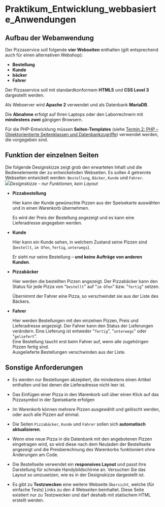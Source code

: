 # Praktikum_Entwicklung_webbasierte_Anwendungen

## Aufbau der Webanwendung

Der Pizzaservice soll folgende  **vier Webseiten**  enthalten (gilt entsprechend auch für einen alternativen Webshop):

-   **Bestellung**
-   **Kunde**
-   **bäcker**
-   **Fahrer**

Der Pizzaservice soll mit standardkonformem  **HTML5**  und  **CSS Level 3**  dargestellt werden.

Als Webserver wird  **Apache 2**  verwendet und als Datenbank  **MariaDB**.

Die  **Abnahme**  erfolgt auf Ihren Laptops oder den Laborrechnern mit  **mindestens zwei**  gängigen Browsern.

Für die PHP-Entwicklung müssen  **Seiten-Templates**  (siehe  [Termin 2: PHP – Objektorientierte Seitenklassen und Datenbankzugriffe](https://ewa_2.h-da.io/ewa_2/EWA_Praktikum/termin2.html)) verwendet werden, die vorgegeben sind.

## Funktion der einzelnen Seiten

Die folgende Designskizze zeigt grob den erwarteten Inhalt und die Bedienelemente der zu entwickelnden Webseiten. Es sollen 4 getrennte Webseiten entwickelt werden:  `Bestellung`,  `Bäcker`,  `Kunde`  und  `Fahrer`.  
![](https://ewa_2.h-da.io/ewa_2/EWA_Praktikum/figures/DesignskizzePizzaservice.png)_Designskizze - nur Funktionen, kein Layout_

-   **Pizzabestellung**
    
    Hier kann der Kunde gewünschte Pizzen aus der Speisekarte auswählen und in einen Warenkorb übernehmen.
    
    Es wird der Preis der Bestellung angezeigt und es kann eine Lieferadresse angegeben werden.
    
-   **Kunde**
    
    Hier kann ein Kunde sehen, in welchem Zustand seine Pizzen sind (`bestellt`,  `im Ofen`,  `fertig`,  `unterwegs`).
    
    Er sieht nur seine Bestellung –  **und keine Aufträge von anderen Kunden**.
    
-   **Pizzabäcker**
    
    Hier werden die bestellten Pizzen angezeigt. Der Pizzabäcker kann den Status für jede Pizza von "`bestellt`" auf "`im Ofen`" bzw. "`fertig`" setzen.
    
    Übernimmt der Fahrer eine Pizza, so verschwindet sie aus der Liste des Bäckers.
    
-   **Fahrer**
    
    Hier werden Bestellungen mit den einzelnen Pizzen, Preis und Lieferadresse angezeigt. Der Fahrer kann den Status der Lieferungen verändern. Eine Lieferung ist entweder "`fertig`", "`unterwegs`" oder "`geliefert`".  
    Eine Bestellung taucht erst beim Fahrer auf, wenn alle zugehörigen Pizzen fertig sind.  
    Ausgelieferte Bestellungen verschwinden aus der Liste.
    

## Sonstige Anforderungen

-   Es werden nur Bestellungen akzeptiert, die mindestens einen Artikel enthalten und bei denen die Lieferadresse nicht leer ist.
    
-   Das Einfügen einer Pizza in den Warenkorb soll über einen Klick auf das Pizzasymbol in der Speisekarte erfolgen
    
-   Im Warenkorb können mehrere Pizzen ausgewählt und gelöscht werden, oder auch alle Pizzen auf einmal.
    
-   Die Seiten  `Pizzabäcker`,  `Kunde`  und  `Fahrer`  sollen sich  **automatisch aktualisieren**.
    
-   Wenn eine neue Pizza in die Datenbank mit den angebotenen Pizzen eingetragen wird, so wird diese nach dem Neuladen der Bestellseite angezeigt und die Preisberechnung des Warenkorbs funktioniert ohne Änderungen am Code.
    
-   Die Bestellseite verwendet ein  **responsives Layout**  und passt ihre Darstellung für schmale Handybildschirme an. Versuchen Sie das Layout so umzusetzen, wie es in der Designskizze dargestellt ist.
    
-   Es gibt zu  **Testzwecken**  eine weitere Webseite  `Übersicht`, welche (für einfache Tests) Links zu den 4 Webseiten beinhaltet. Diese Seite existiert nur zu Testzwecken und darf deshalb mit statischem HTML erstellt werden.

